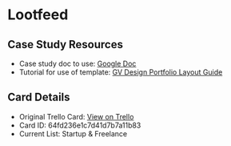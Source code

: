 # Lootfeed

## Case Study Resources
- Case study doc to use: [Google Doc](https://docs.google.com/document/d/1mki54z0wSS-8UYB2gOhUDwn8LstRjwXOoUgHjG4298g/edit?usp=sharing)
- Tutorial for use of template: [GV Design Portfolio Layout Guide](https://docs.google.com/document/d/1adddloUY_uaOXKMRpxfFb-00TE6IcKjyQX1zhqaQI70/edit?usp=sharing)

## Card Details
- Original Trello Card: [View on Trello](https://trello.com/c/SX0YWt9t/12-lootfeed)
- Card ID: 64fd236e1c7d41d7b7a11b83
- Current List: Startup & Freelance
